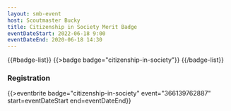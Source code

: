 ```yaml
---
layout: smb-event
host: Scoutmaster Bucky
title: Citizenship in Society Merit Badge
eventDateStart: 2022-06-18 9:00
eventDateEnd: 2020-06-18 14:30
---
```


{{#badge-list}}
{{>badge badge="citizenship-in-society"}}
{{/badge-list}}

### Registration

{{>eventbrite badge="citizenship-in-society" event="366139762887" start=eventDateStart end=eventDateEnd}}
